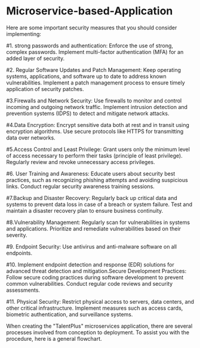 # Microservice-based-Application
Here are some important security measures that you should consider implementing:

#1. strong passwords and authentication:
Enforce the use of strong, complex passwords.
Implement multi-factor authentication (MFA) for an added layer of security.

#2. Regular Software Updates and Patch Management:
Keep operating systems, applications, and software up to date to address known vulnerabilities.
Implement a patch management process to ensure timely application of security patches.

#3.Firewalls and Network Security:
Use firewalls to monitor and control incoming and outgoing network traffic.
Implement intrusion detection and prevention systems (IDPS) to detect and mitigate network attacks.

#4.Data Encryption:
Encrypt sensitive data both at rest and in transit using encryption algorithms.
Use secure protocols like HTTPS for transmitting data over networks.

#5.Access Control and Least Privilege:
Grant users only the minimum level of access necessary to perform their tasks (principle of least privilege).
Regularly review and revoke unnecessary access privileges.

#6. User Training and Awareness:
Educate users about security best practices, such as recognizing phishing attempts and avoiding suspicious links.
Conduct regular security awareness training sessions.

#7.Backup and Disaster Recovery:
Regularly back up critical data and systems to prevent data loss in case of a breach or system failure.
Test and maintain a disaster recovery plan to ensure business continuity.

#8.Vulnerability Management:
 Regularly scan for vulnerabilities in systems and applications.
Prioritize and remediate vulnerabilities based on their severity.

#9. Endpoint Security:
Use antivirus and anti-malware software on all endpoints.

#10. Implement endpoint detection and response (EDR) solutions for advanced threat detection and mitigation.Secure Development Practices:
Follow secure coding practices during software development to prevent common vulnerabilities.
Conduct regular code reviews and security assessments.

#11. Physical Security:
Restrict physical access to servers, data centers, and other critical infrastructure.
Implement measures such as access cards, biometric authentication, and surveillance systems.

 
When creating the "TalentPlus" microservices application, there are several processes involved from conception to deployment. To assist you with the procedure, here is a general flowchart.
